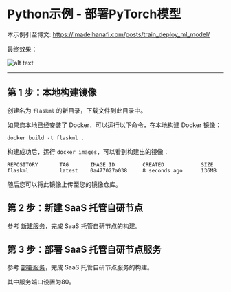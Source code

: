 # Python示例 - 部署PyTorch模型

本示例引至博文: https://imadelhanafi.com/posts/train_deploy_ml_model/

最终效果：

![alt text](https://imadelhanafi.com/data/draft/capture_app_elhanafi.gif)

---



## 第 1 步：本地构建镜像

创建名为 `flaskml` 的新目录，下载文件到此目录中。

如果您本地已经安装了 Docker，可以运行以下命令，在本地构建 Docker 镜像：

```
docker build -t flaskml .
```

构建成功后，运行 `docker images`，可以看到构建出的镜像：

```undefined
REPOSITORY       TAG       IMAGE ID         CREATED            SIZE
flaskml          latest    0a477027a038     8 seconds ago      136MB
```

随后您可以将此镜像上传至您的镜像仓库。

## 第 2 步：新建 SaaS 托管自研节点

参考 [新建服务](https://cloud.tencent.com/document/product/1081/50044)，完成 SaaS 托管自研节点的构建。

## 第 3 步：部署 SaaS 托管自研节点服务

参考 [部署服务](https://cloud.tencent.com/document/product/1081/50045)，完成 SaaS 托管自研节点服务的构建。

其中服务端口设置为80。
